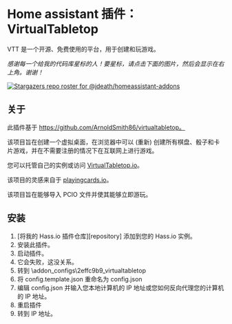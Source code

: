 # Home assistant 插件：VirtualTabletop

VTT 是一个开源、免费使用的平台，用于创建和玩游戏。

_感谢每一个给我的代码库星标的人！要星标，请点击下面的图片，然后会显示在右上角。谢谢！_

[![Stargazers repo roster for @jdeath/homeassistant-addons](https://reporoster.com/stars/jdeath/homeassistant-addons)](https://github.com/jdeath/homeassistant-addons/stargazers)

## 关于

此插件基于 https://github.com/ArnoldSmith86/virtualtabletop。

该项目旨在创建一个虚拟桌面，在浏览器中可以 (重新) 创建所有棋盘、骰子和卡片游戏，并在不需要注册的情况下在互联网上进行游戏。

您可以托管自己的实例或访问 [VirtualTabletop.io](https://virtualtabletop.io)。

该项目的灵感来自于 [playingcards.io](https://playingcards.io)。

该项目旨在能够导入 PCIO 文件并使其能够立即游玩。

## 安装

1. [将我的 Hass.io 插件仓库][repository] 添加到您的 Hass.io 实例。
1. 安装此插件。
1. 启动插件。
1. 它会失败，这没关系。
1. 转到 \\addon_configs\2effc9b9_virtualtabletop
1. 将 config.template.json 重命名为 config.json
1. 编辑 config.json 并输入您本地计算机的 IP 地址或您如何反向代理您的计算机的 IP 地址。
1. 重启插件
1. 转到 IP 地址。